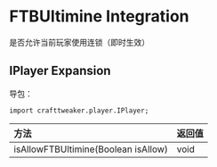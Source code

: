 # FTBUltimine Integration

是否允许当前玩家使用连锁（即时生效）

## IPlayer Expansion

导包：

~~~zenscript
import crafttweaker.player.IPlayer;
~~~

| 方法                                | 返回值 |
| :---------------------------------- | :----- |
| isAllowFTBUltimine(Boolean isAllow) | void   |

